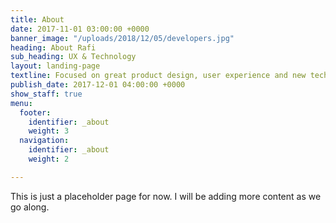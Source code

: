 ```yaml
---
title: About
date: 2017-11-01 03:00:00 +0000
banner_image: "/uploads/2018/12/05/developers.jpg"
heading: About Rafi
sub_heading: UX & Technology
layout: landing-page
textline: Focused on great product design, user experience and new technologies.
publish_date: 2017-12-01 04:00:00 +0000
show_staff: true
menu:
  footer:
    identifier: _about
    weight: 3
  navigation:
    identifier: _about
    weight: 2

---
```

This is just a placeholder page for now. I will be adding more content as we go along.